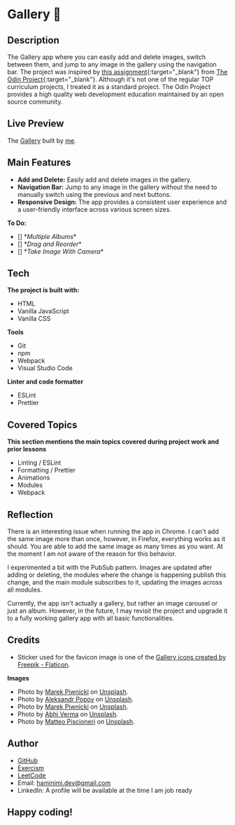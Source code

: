 # Gallery 🌄
## Description
The Gallery app where you can easily add and delete images, switch between them, and jump to any image in the gallery using the navigation bar. The project was inspired by [this assignment](https://www.theodinproject.com/lessons/node-path-javascript-dynamic-user-interface-interactions#image-slider){:target="_blank"} from [The Odin Project](https://www.theodinproject.com/dashboard){:target="_blank"}. Although it's not one of the regular TOP curriculum projects, I treated it as a standard project. The Odin Project provides a high quality web development education maintained by an open source community.
## Live Preview
The [Gallery](https://haminimi.github.io/gallery/) built by [me](https://github.com/Haminimi).
## Main Features
- **Add and Delete:** Easily add and delete images in the gallery.
- **Navigation Bar:** Jump to any image in the gallery without the need to manually switch using the previous and next buttons.
- **Responsive Design:** The app provides a consistent user experience and a user-friendly interface across various screen sizes.

**To Do:**
- [] \**Multiple Albums**
- [] \**Drag and Reorder**
- [] \**Take Image With Camera**
## Tech
**The project is built with:**
- HTML
- Vanilla JavaScript
- Vanilla CSS

**Tools**
- Git
- npm
- Webpack
- Visual Studio Code

**Linter and code formatter**
- ESLint
- Prettier
## Covered Topics
**This section mentions the main topics covered during project work and prior lessons**
- Linting / ESLint
- Formatting / Prettier
- Animations
- Modules
- Webpack
## Reflection
There is an interesting issue when running the app in Chrome. I can't add the same image more than once, however, in Firefox, everything works as it should. You are able to add the same image as many times as you want. At the moment I am not aware of the reason for this behavior.

I experimented a bit with the PubSub pattern. Images are updated after adding or deleting, the modules where the change is happening publish this change, and the main module subscribes to it, updating the images across all modules.

Currently, the app isn't actually a gallery, but rather an image carousel or just an album. However, in the future, I may revisit the project and upgrade it to a fully working gallery app with all basic functionalities.
## Credits
- Sticker used for the favicon image is one of the [Gallery icons created by Freepik - Flaticon](https://www.flaticon.com/free-icons/gallery).

**Images**
- Photo by [Marek Piwnicki](https://unsplash.com/@marekpiwnicki?utm_content=creditCopyText&utm_medium=referral&utm_source=unsplash) on [Unsplash](https://unsplash.com/photos/a-large-mountain-with-a-snow-covered-peak-3a6r6TEhU4A?utm_content=creditCopyText&utm_medium=referral&utm_source=unsplash).
- Photo by [Aleksandr Popov](https://unsplash.com/@5tep5?utm_content=creditCopyText&utm_medium=referral&utm_source=unsplash) on [Unsplash](https://unsplash.com/photos/a-view-of-the-ocean-from-a-cliff-V3snakBbbfY?utm_content=creditCopyText&utm_medium=referral&utm_source=unsplash).
- Photo by [Marek Piwnicki](https://unsplash.com/@marekpiwnicki?utm_content=creditCopyText&utm_medium=referral&utm_source=unsplash) on [Unsplash](https://unsplash.com/photos/a-mountain-range-with-a-star-trail-in-the-sky-WXx-J0J4Lzo?utm_content=creditCopyText&utm_medium=referral&utm_source=unsplash).
- Photo by [Abhi Verma](https://unsplash.com/@abhiver?utm_content=creditCopyText&utm_medium=referral&utm_source=unsplash) on [Unsplash](https://unsplash.com/photos/a-large-rock-sticking-out-of-the-ocean-next-to-a-beach-L9GRWQqN3oA?utm_content=creditCopyText&utm_medium=referral&utm_source=unsplash).
- Photo by [Matteo Piscioneri](https://unsplash.com/@matteo_skyrider?utm_content=creditCopyText&utm_medium=referral&utm_source=unsplash) on [Unsplash](https://unsplash.com/photos/cLyo0L_EItY?utm_content=creditCopyText&utm_medium=referral&utm_source=unsplash).
## Author
- [GitHub](https://github.com/Haminimi)
- [Exercism](https://exercism.org/profiles/Haminimi)
- [LeetCode](https://leetcode.com/Haminimi/)
- Email: haminimi.dev@gmail.com
- LinkedIn: A profile will be available at the time I am job ready
## Happy coding!